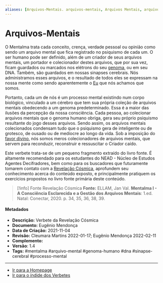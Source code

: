 ```yaml
---
aliases: [Arquivos-Mentais. arquivos-mentais, Arquivos Mentais, arquivos mentais]
---
```


# Arquivos-Mentais

O Mentalma trata cada conceito, crença, verdade pessoal ou opinião como sendo um arquivo mental que fica registrado no psiquismo de cada um. O ser humano pode ser definido, além de um criador de seus arquivos mentais, um portador e colecionador destes arquivos, que por sua vez, ficam guardados ou marcados nos elétrons do seu [genoma](Genoma.md), ou em seu DNA. Também, são guardados em nossas sinapses cerebrais. Nós administramos esses arquivos, e o resultado de todos eles se expressam na nossa mente como sendo aparentemente o [Eu](EU.md) que nós achamos que somos. 

Portanto, cada um de nós é um processo mental existindo num corpo biológico, vinculado a um cérebro que tem sua própria coleção de arquivos mentais obedecendo a um genoma predeterminado. Essa é a maior das ilusões da percepção da nossa consciência. Cada pessoa, ao colecionar arquivos mentais que o genoma humano obriga, gera seu próprio psiquismo resultante do jogo desses arquivos. Sendo assim, os arquivos mentais colecionados condensam tudo que o psiquismo gera de inteligente ou de grotesco, de ousado ou de medíocre ao longo da vida. Sob a imposição do [favor divino](Favor%20Divino.md), nós somos meros colecionadores de arquivos mentais, que servem para reconduzir, reconstruir e ressuscitar o Criador caído.   

Este verbete trata-se de um pequeno fragmento extraído do livro fonte. É altamente recomendado para os estudantes do NEAD - Núcleo de Estudos Agentes Decifradores, bem como para os buscadores que futuramente tomarem contato com a [Revelação Cósmica](Revelação%20Cósmica.md), aprofundem seu conhecimento acerca do conteúdo exposto, e principalmente pratiquem os exercícios propostos no livro fonte primária deste conteúdo. 

> [!info] Fonte Revelação Cósmica
> **Fonte:** ELLAM, Jan Val. **Mentalma I - A Consciência Esclarecida e a Gestão dos Arquivos Mentais**: 1.ed. Natal: Conectar, 2020. p. 34, 35, 36, 38, 39.

#### Metadados

- **Descrição:** Verbete da Revelação Cósmica
- **Documento:** Eugênio Mendonça
- **Data de Criação:** 2021-11-04
- **Revisão:** Cleumara Martins 2022-01-17; Eugênio Mendonça 2022-02-11
- **Complemento:** 
- **Versão**: 1.4
- **Tags:** #mentalma #arquivo-mental #genoma-humano #dna #sinapse-cerebral #processo-mental

---
- [Ir para a Homepage](Homepage.canvas)
- [Ir para o índide dos Verbetes](ÍNDIDE%20GERAL%20DOS%20VERBETES.canvas)
